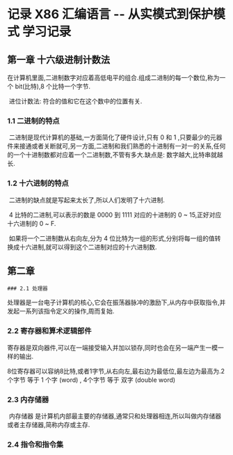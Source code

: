 # 记录 X86 汇编语言 -- 从实模式到保护模式 学习记录
## 第一章 十六级进制计数法

​	在计算机里面,二进制数字对应着高低电平的组合.组成二进制的每一个数位,称为一个 bit(比特),8 个比特一个字节.

​	进位计数法: 符合的值和它在这个数中的位置有关.

### 1.1 二进制的特点

​	二进制是现代计算机的基础,一方面简化了硬件设计,只有 0 和 1 ,只要最少的元器件来接通或者关断就可,另一方面,二进制和我们熟悉的十进制有一对一的关系,任何的一个十进制数都对应着一个二进制数,不管有多大.缺点是: 数字越大,比特串就越长.

### 1.2 十六进制的特点

​	二进制的缺点就是写起来太长了,所以人们发明了十六进制.

​	4 比特的二进制,可以表示的数是 0000 到 1111  对应的十进制的 0 ~ 15,正好对应十六进制的 0 ~ F.

​	如果将一个二进制数从右向左,分为 4 位比特为一组的形式,分别将每一组的值转换成十六进制,就可以得到这个二进制对应的十六进制数.

## 第二章

	### 2.1 处理器

​	处理器是一台电子计算机的核心,它会在振荡器脉冲的激励下,从内存中获取指令,并发起一系列该指令定义的操作,周而复始.

### 2.2 寄存器和算术逻辑部件

​	寄存器是双向器件,可以在一端接受输入并加以锁存,同时也会在另一端产生一模一样的输出.

8位寄存器可以容纳8比特,或者1字节,从右向左,最右边为最低位,最左边为最高为.2个字节 等于 1 个字 (word) , 4个字节 等于 双字 (double word)

### 2.3 内存储器

​	 内存储器 是计算机内部最主要的存储器,通常只和处理器相连,所以叫做内存储器或者主存储器,简称内存或主存.

### 2.4 指令和指令集

​	